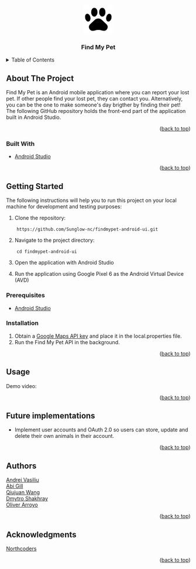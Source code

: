 <a id="readme-top"></a>
<div align="center">
  <a href="https://github.com/Sunglow-nc/findmypet-android-ui">
    <img src="app/src/main/res/drawable/paw.png" alt="Logo" width="80" height="80">
  </a>

  <h3 align="center">Find My Pet</h3>
</div>

  <!-- TABLE OF CONTENTS -->
<details>
  <summary>Table of Contents</summary>
  <ol>
    <li>
      <a href="#about-the-project">About The Project</a>
      <ul>
        <li><a href="#built-with">Built With</a></li>
      </ul>
    </li>
    <li>
      <a href="#getting-started">Getting Started</a>
      <ul>
        <li><a href="#prerequisites">Prerequisites</a></li>
        <li><a href="#installation">Installation</a></li>
      </ul>
    </li>
    <li><a href="#usage">Usage</a></li>
    <li><a href="#future-implementations">Future Implementations</a></li>
    <li><a href="#authors">Authors</a></li>
    <li><a href="#acknowledgments">Acknowledgments</a></li>
  </ol>
</details>

## About The Project

Find My Pet is an Android mobile application where you can report your lost pet. If other people find your lost pet, they can contact you. Alternatively, you can be the one to make someone's day brigther by finding their pet!
The following GitHub repository holds the front-end part of the application built in Android Studio.

<p align="right">(<a href="#readme-top">back to top</a>)</p>

### Built With

* [Android Studio](https://developer.android.com/studio)

<p align="right">(<a href="#readme-top">back to top</a>)</p>

## Getting Started

The following instructions will help you to run this project on your local machine for development
and testing purposes:

1. Clone the repository:

```
    https://github.com/Sunglow-nc/findmypet-android-ui.git
```

2. Navigate to the project directory:

```
    cd findmypet-android-ui
```
3. Open the application with Android Studio

4. Run the application using Google Pixel 6 as the Android Virtual Device (AVD)

### Prerequisites

* [Android Studio](https://developer.android.com/studio)

### Installation

1. Obtain a [Google Maps API key](https://developers.google.com/maps/documentation/javascript/get-api-key) and place it in the local.properties file.
2. Run the Find My Pet API in the background.

<p align="right">(<a href="#readme-top">back to top</a>)</p>

## Usage

Demo video:

<p align="right">(<a href="#readme-top">back to top</a>)</p>

## Future implementations

* Implement user accounts and OAuth 2.0 so users can store, update and delete their own animals in their account. 

<p align="right">(<a href="#readme-top">back to top</a>)</p>

## Authors

[Andrei Vasiliu](https://github.com/andrei-vasiliu-coding)  
[Abi Gill](https://github.com/AbiPetheram)  
[Qiujuan Wang](https://github.com/QWang00)  
[Dmytro Shakhray](https://github.com/dimadeloseros1)  
[Oliver Arroyo](https://github.com/o-arroyo)

<p align="right">(<a href="#readme-top">back to top</a>)</p>

## Acknowledgments

[Northcoders](https://northcoders.com/)

<p align="right">(<a href="#readme-top">back to top</a>)</p>
